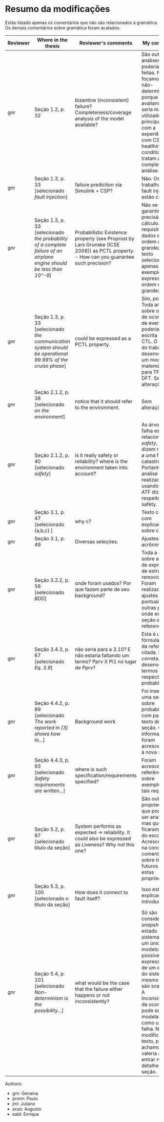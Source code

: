 # Resumo da modificações

Estão listado apenas os comentários que não são relacionados à gramática. Os demais comentários sobre gramática foram acatados.

|Reviewer | Where in the thesis |Reviewer's comments  | My comments  |
|---------|---------------------|---------------------|-------------|
| gnr | Seção 1.2, p. 32 | bizantine (inconsistent) failure? Completeness/coverage analysis of the model available? | São outras análises que poderiam ser feitas. Nós focamos no não-determinismo porque avaliamos que seria mais utilizado principalmente com a experiência com CSP. As heatlhiness conditions tratam a completude na análise.  |
| gnr | Seção 1.3, p. 33  [selecionado _fault injection_] | failure prediction via Simulink + CSP? | Não. Os trabalhos sobre fault injection estão citados. |
| gnr | Seção 1.3, p. 33 [selecionado _the probability of a complete failure of an airplane engine should be less than 10^-9_] | Probabilistic Existence property (see Proprost by Lars Grunske (ICSE 2008)) as PCTL property. - How can you guarantee such precision? | Não se pode garantir tal precisão no cálculo. Os requisitos são dados em ordem de grandeza. O texto selecionado é apenas um exemplo e expressa a ordem de grandeza. |
| gnr | Seção 1.3, p. 33  [selecionado _the communication system should be operational 99.99% of the cruise phase_] | could be expressed as a PCTL property. | Sim, poderia. Toda análise sobre ordem de ocorrência de eventos poderia ser escrita usando CTL. O objetivo do trabalho é desenvolver um modelo matemático para TFT e DFT. Sem alterações. |
| gnr | Seção 2.1.2, p. 38  [selecionado _on the environment_] | notice that it should refer to the environment. | Sem alterações. |
| gnr | Seção 2.1.2, p. 40  [selecionado _safety_] | is it really safety or reliability? where is the environment taken into account? | As árvores de falha estão relacionadas a _safety_, pois dizem respeito a uma falha catastrófica. Portanto a análise realizada usando AL e ATF dizem respeito a safety. |
| gnr | Seção 3.1, p. 47  [selecionado {a,b,c} ] | why c? | Texto corrigido com explicação sobre c. |
| gnr | Seção 3.1, p. 49 | Diversas seleções. | Ajustes nos acrônimos. |
| gnr | Seção 3.2.2, p. 56  [selecionado _BDD_] | onde foram usados? Por que fazem parte de seu background? | Toda a seção sobre análise de expressões de estrutura foi removida. Foram realizados ajustes pontuais em outras páginas onde esta seção era referenciada. |
| gnr | Seção 3.4.3, p. 67  [selecionado _Eq. 3.9_] | não seria para a 3.10? E não estaria faltando um termo? Pprv X Pi1 no lugar de Pprv? | Esta é uma fórmula trazida da referência citada. Ela está correta. Basta desenvolver os termos com as respectivas probabilidades. |
| gnr | Seção 4.4.2, p. 89  [selecionado _The work reported in [3] shows how to..._] | Background work| Foi inserida uma seção 3.3 sobre probabilidades com parte do texto desta seção. Outras informações foram acrescentadas à nova seção. |
| gnr | Seção 4.4.3, p. 93  [selecionado _Safety requirements are written..._] | where is such specification/requirements specified? | Foram acrescentadas referências sobre exemplos de tais requisitos. |
| gnr | Seção 5.2, p. 97 [selecionado título da seção] | System performs as expected -> reliability. It could also be expressed as Liveness? Why not this one? | São outras propriedades que poderiam ser analisadas, mas que ficaram de fora do escopo. Acrescentamos na conclusão comentário sobre trabalhos futuros com estas propriedades. |
| gnr | Seção 5.3, p. 100 [selecionado o título da seção] | How does it connect to fault itself? | Isso está explicado na introdução. |
| gnr | Seção 5.4, p. 101 [selecionado _Non-determinism is the possibility..._] | what would be the case that the failure either happens or not inconsistently? | Só são considerados _snapshots_ do estado do sistema. Em um único modelo é possível expressar mais de um estado do sistema, mesmo assim são snapshots. A inconsistência da ocorrência pode ser modelada como uma falha. Não modificamos o texto, pois não achamos que valeria a pena entrar neste detalhe na seção. |



Authors:
* gnr: Genaina
* prmm: Paulo 
* jmi: Juliano 
* acas: Augusto
* eald: Enrique